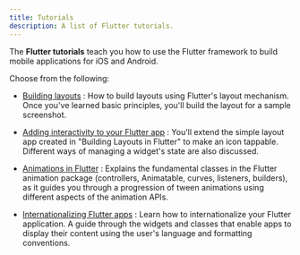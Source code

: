 ```yaml
---
title: Tutorials
description: A list of Flutter tutorials.
---
```


The **Flutter tutorials** teach you how to use the Flutter framework to
build mobile applications for iOS and Android.

Choose from the following:

* [Building layouts](/docs/development/ui/layout/tutorial)
: How to build layouts using Flutter's layout mechanism. Once you've learned
  basic principles, you'll build the layout for a sample screenshot.

* [Adding interactivity to your Flutter app](/docs/development/ui/interactive)
: You'll extend the simple layout app created in
  "Building Layouts in Flutter" to make an icon tappable.
  Different ways of managing a widget's state are also discussed.

* [Animations in Flutter](/docs/development/ui/animations/tutorial)
: Explains the fundamental classes in the Flutter animation package
  (controllers, Animatable, curves, listeners, builders),
  as it guides you through a progression of tween animations using
  different aspects of the animation APIs.

* [Internationalizing Flutter apps](/docs/development/accessibility-and-localization/internationalization)
: Learn how to internationalize your Flutter application. A guide through
  the widgets and classes that enable apps to display their
  content using the user's language and formatting conventions.
